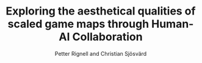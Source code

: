 ---
layout: post
title: "Exploring the aesthetical qualities of scaled game maps through Human-AI Collaboration"
author: "Petter Rignell and Christian Sjösvärd"
year: "2023"
place: "Malmö University"
type: "undergrad"
thesis_url: "http://www.diva-portal.org/smash/record.jsf?pid=diva2%3A1696442&dswid=798"
thesis_img: "/images/main-profile-photo.png"
tags: pcg edd scale-levels
---